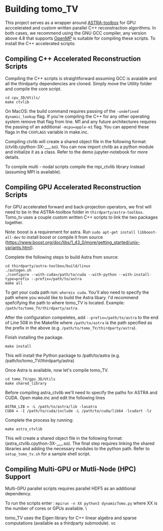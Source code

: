 # Building tomo_TV

This project serves as a wrapper around [ASTRA-toolbox](https://github.com/astra-toolbox/astra-toolbox) for GPU acccelerated and custom written parallel C++ reconstraction algorithms. In both cases, we recommend using the GNU GCC compiler, any version above 4.8 that supports [OpenMP](https://gcc.gnu.org/wiki/openmp) is suitable for compiling these scripts. To install the C++ accelerated scripts:

## Compiling C++ Accelerated Reconstruction Scripts

Compiling the C++ scripts is straightforward assuming GCC is avaiable and all the thirdparty dependencies are cloned. Simply move the Utility folder and compile the core script.

    cd cpu_3D/Utils/
    make ctvlib

On MacOS: the build command requires passing of the `-undefined dynamic_lookup` flag.  If you're compiling the C++ for any other operating system remove that flag from line. M1 and any future architectures requires the passing of an additional  `-mcpu=apple-m1` flag. You can append these flags in the `CXXFLAGS` variable in make.inc. 

Compiling ctvlib will create a shared object file in the following format: (ctvlib.cpython-3X-___.so). You can now import ctvlib as a python module and initialize it as a class. Refer to the demo jupyter-notebook for  more details. 

To compile multi - nodal scripts compile the mpi_ctvlib library instead (assuming MPI is available).

## Compiling GPU Accelerated Reconstruction Scripts

For GPU accelerated forward and back-projection operators, we first will need to be in the ASTRA-toolbox folder in `thirdparty/astra-toolbox`. Tomo_tv uses a couple custom written C++ scripts to link the two packages together.

Note: boost is a requirement for astra. Run `sudo apt-get install libboost-all-dev` to install boost or compile it from source (https://www.boost.org/doc/libs/1_43_0/more/getting_started/unix-variants.html).  

Complete the following steps to build Astra from source:

    cd thirdparty/astra-toolbox/build/linux
    ./autogen.sh
    ./configure --with-cuda=/path/to/cuda --with-python --with-install-type=prefix --prefix=/path/to/astra
    make all

To get your cuda path run: `whereis cuda`. You'll also need to specify the path where you would like to build the Astra libary. I'd recommend spefcifying the path to where tomo_TV is located. Example: `/path/to/tomo_TV/thirdparty/astra`.

After the configuration compeletes, add `--prefix=/path/to/astra` to the end of Line 508 in the Makefile where `/path/to/astra` is the path specified as the prefix in the above (e.g. `/path/to/tomo_TV/thirdparty/astra`). 

Finish installing the package.

    make install 

This will install the Python package to /path/to/astra (e.g. /path/to/tomo_TV/thirdparty/astra)

Once Astra is available, now let's compile tomo_TV. 

    cd tomo_TV/gpu_3D/Utils
    make shared_library

Before compiling astra_ctvlib we'll need to specify the paths for ASTRA and CUDA. Open make.inc and edit the following lines 

    ASTRA_LIB = -L /path/to/astra/lib -lasatra
    CUDA = -I /path/to/cuda/include -L /path/to/cuda/lib64 -lcudart -lz

Complete the process by running: 

    make astra_ctvlib

This will create a shared object file in the following format: (astra_ctvlib.cpython-3X-___.so). The final step requires linking the shared libraries and adding the necessary modules to the python path. Refer to `setup_tomo_tv.sh` for a sample shell script. 

## Compiling Multi-GPU or Mutli-Node (HPC) Support

Multi-GPU parallel scripts requires parallel HDF5 as an additional dependency. 

To run the scripts enter : `mpirun -n XX python3 dynamicTomo.py` where XX is the number of cores or GPUs available. \\

tomo_TV uses the Eigen library for C++ linear algebra and sparse computations (available as a thirdparty submodule).  vc
